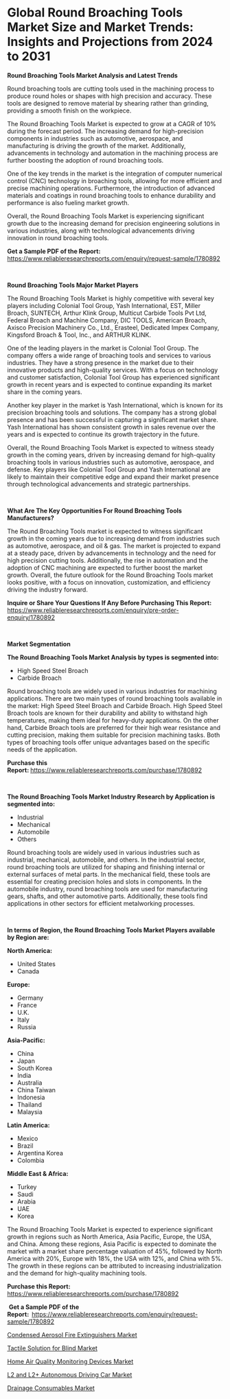 <p><h1>Global Round Broaching Tools Market Size and Market Trends: Insights and Projections from 2024 to 2031</h1></p><p><strong>Round Broaching Tools Market Analysis and Latest Trends</strong></p>
<p><p>Round broaching tools are cutting tools used in the machining process to produce round holes or shapes with high precision and accuracy. These tools are designed to remove material by shearing rather than grinding, providing a smooth finish on the workpiece.</p><p>The Round Broaching Tools Market is expected to grow at a CAGR of 10% during the forecast period. The increasing demand for high-precision components in industries such as automotive, aerospace, and manufacturing is driving the growth of the market. Additionally, advancements in technology and automation in the machining process are further boosting the adoption of round broaching tools.</p><p>One of the key trends in the market is the integration of computer numerical control (CNC) technology in broaching tools, allowing for more efficient and precise machining operations. Furthermore, the introduction of advanced materials and coatings in round broaching tools to enhance durability and performance is also fueling market growth.</p><p>Overall, the Round Broaching Tools Market is experiencing significant growth due to the increasing demand for precision engineering solutions in various industries, along with technological advancements driving innovation in round broaching tools.</p></p>
<p><strong>Get a Sample PDF of the Report:&nbsp;</strong> <a href="https://www.reliableresearchreports.com/enquiry/request-sample/1780892">https://www.reliableresearchreports.com/enquiry/request-sample/1780892</a></p>
<p>&nbsp;</p>
<p><strong>Round Broaching Tools Major Market Players</strong></p>
<p><p>The Round Broaching Tools Market is highly competitive with several key players including Colonial Tool Group, Yash International, EST, Miller Broach, SUNTECH, Arthur Klink Group, Multicut Carbide Tools Pvt Ltd, Federal Broach and Machine Company, DIC TOOLS, American Broach, Axisco Precision Machinery Co., Ltd., Erasteel, Dedicated Impex Company, Kingsford Broach & Tool, Inc., and ARTHUR KLINK.</p><p>One of the leading players in the market is Colonial Tool Group. The company offers a wide range of broaching tools and services to various industries. They have a strong presence in the market due to their innovative products and high-quality services. With a focus on technology and customer satisfaction, Colonial Tool Group has experienced significant growth in recent years and is expected to continue expanding its market share in the coming years.</p><p>Another key player in the market is Yash International, which is known for its precision broaching tools and solutions. The company has a strong global presence and has been successful in capturing a significant market share. Yash International has shown consistent growth in sales revenue over the years and is expected to continue its growth trajectory in the future.</p><p>Overall, the Round Broaching Tools Market is expected to witness steady growth in the coming years, driven by increasing demand for high-quality broaching tools in various industries such as automotive, aerospace, and defense. Key players like Colonial Tool Group and Yash International are likely to maintain their competitive edge and expand their market presence through technological advancements and strategic partnerships.</p></p>
<p>&nbsp;</p>
<p><strong>What Are The Key Opportunities For Round Broaching Tools Manufacturers?</strong></p>
<p><p>The Round Broaching Tools market is expected to witness significant growth in the coming years due to increasing demand from industries such as automotive, aerospace, and oil & gas. The market is projected to expand at a steady pace, driven by advancements in technology and the need for high precision cutting tools. Additionally, the rise in automation and the adoption of CNC machining are expected to further boost the market growth. Overall, the future outlook for the Round Broaching Tools market looks positive, with a focus on innovation, customization, and efficiency driving the industry forward.</p></p>
<p><strong>Inquire or Share Your Questions If Any Before Purchasing This Report:</strong> <a href="https://www.reliableresearchreports.com/enquiry/pre-order-enquiry/1780892">https://www.reliableresearchreports.com/enquiry/pre-order-enquiry/1780892</a></p>
<p>&nbsp;</p>
<p><strong>Market Segmentation</strong></p>
<p><strong>The Round Broaching Tools Market Analysis by types is segmented into:</strong></p>
<p><ul><li>High Speed Steel Broach</li><li>Carbide Broach</li></ul></p>
<p><p>Round broaching tools are widely used in various industries for machining applications. There are two main types of round broaching tools available in the market: High Speed Steel Broach and Carbide Broach. High Speed Steel Broach tools are known for their durability and ability to withstand high temperatures, making them ideal for heavy-duty applications. On the other hand, Carbide Broach tools are preferred for their high wear resistance and cutting precision, making them suitable for precision machining tasks. Both types of broaching tools offer unique advantages based on the specific needs of the application.</p></p>
<p><strong>Purchase this Report:&nbsp;</strong><a href="https://www.reliableresearchreports.com/purchase/1780892">https://www.reliableresearchreports.com/purchase/1780892</a></p>
<p>&nbsp;</p>
<p><strong>The Round Broaching Tools Market Industry Research by Application is segmented into:</strong></p>
<p><ul><li>Industrial</li><li>Mechanical</li><li>Automobile</li><li>Others</li></ul></p>
<p><p>Round broaching tools are widely used in various industries such as industrial, mechanical, automobile, and others. In the industrial sector, round broaching tools are utilized for shaping and finishing internal or external surfaces of metal parts. In the mechanical field, these tools are essential for creating precision holes and slots in components. In the automobile industry, round broaching tools are used for manufacturing gears, shafts, and other automotive parts. Additionally, these tools find applications in other sectors for efficient metalworking processes.</p></p>
<p>&nbsp;</p>
<p><strong>In terms of Region, the Round Broaching Tools Market Players available by Region are:</strong></p>
<p>
    <p> <strong> North America: </strong>
        <ul>
            <li>United States</li>
            <li>Canada</li>
        </ul>
        </p> 
    <p> <strong> Europe: </strong>
        <ul>
            <li>Germany</li>
            <li>France</li>
            <li>U.K.</li>
            <li>Italy</li>
            <li>Russia</li>
        </ul>
        </p> 
    <p> <strong> Asia-Pacific: </strong>
        <ul>
            <li>China</li>
            <li>Japan</li>
            <li>South Korea</li>
            <li>India</li>
            <li>Australia</li>
            <li>China Taiwan</li>
            <li>Indonesia</li>
            <li>Thailand</li>
            <li>Malaysia</li>
        </ul>
        </p> 
    <p> <strong> Latin America: </strong>
        <ul>
            <li>Mexico</li>
            <li>Brazil</li>
            <li>Argentina Korea</li>
            <li>Colombia</li>
        </ul>
        </p> 
    <p> <strong> Middle East & Africa: </strong>
        <ul>
            <li>Turkey</li>
            <li>Saudi</li>
            <li>Arabia</li>
            <li>UAE</li>
            <li>Korea</li>
        </ul>
    </p>
    </p>
<p><p>The Round Broaching Tools Market is expected to experience significant growth in regions such as North America, Asia Pacific, Europe, the USA, and China. Among these regions, Asia Pacific is expected to dominate the market with a market share percentage valuation of 45%, followed by North America with 20%, Europe with 18%, the USA with 12%, and China with 5%. The growth in these regions can be attributed to increasing industrialization and the demand for high-quality machining tools.</p></p>
<p><strong>Purchase this Report: </strong><a href="https://www.reliableresearchreports.com/purchase/1780892">https://www.reliableresearchreports.com/purchase/1780892</a></p>
<p>&nbsp;<strong>Get a Sample PDF of the Report:&nbsp;&nbsp;</strong><a href="https://www.reliableresearchreports.com/enquiry/request-sample/1780892">https://www.reliableresearchreports.com/enquiry/request-sample/1780892</a></p>
<p><strong></strong></p>
<p><p><a href="https://github.com/lataunyatinikmelvin59ilbd0dv/Market-Research-Report-List-1/blob/main/condensed-aerosol-fire-extinguishers-market.md">Condensed Aerosol Fire Extinguishers Market</a></p><p><a href="https://github.com/arionmp/Market-Research-Report-List-2/blob/main/tactile-solution-for-blind-market.md">Tactile Solution for Blind Market</a></p><p><a href="https://github.com/markusgodoy/Market-Research-Report-List-2/blob/main/home-air-quality-monitoring-devices-market.md">Home Air Quality Monitoring Devices Market</a></p><p><a href="https://github.com/pgtimber/Market-Research-Report-List-1/blob/main/l2-and-l2-autonomous-driving-car-market.md">L2 and L2+ Autonomous Driving Car Market</a></p><p><a href="https://github.com/luckyshygirl/Market-Research-Report-List-3/blob/main/drainage-consumables-market.md">Drainage Consumables Market</a></p></p>